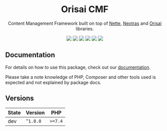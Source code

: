 <h1 align="center">Orisai CMF</h1>

<p align="center">
    Content Management Framework built on top of <a href="https://github.com/nette">Nette</a>,
    <a href="https://github.com/nextras">Nextras</a> and <a href="https://github.com/orisai">Orisai</a> libraries.
</p>

<p align=center>
  <a href="https://github.com/orisai/cmf/actions?query=workflow%3Aci"><img src="https://github.com/orisai/cmf/workflows/ci/badge.svg"></a>
  <a href="https://coveralls.io/r/orisai/cmf"><img src="https://badgen.net/coveralls/c/github/orisai/cmf/v1.x?cache=300"></a>
  <a href="https://dashboard.stryker-mutator.io/reports/github.com/orisai/cmf/v1.x"><img src="https://badge.stryker-mutator.io/github.com/orisai/cmf/v1.x"></a>
  <a href="https://packagist.org/packages/orisai/cmf"><img src="https://badgen.net/packagist/dt/orisai/cmf?cache=3600"></a>
  <a href="https://packagist.org/packages/orisai/cmf"><img src="https://badgen.net/packagist/v/orisai/cmf?cache=3600"></a>
  <a href="https://choosealicense.com/licenses/mpl-2.0/"><img src="https://badgen.net/badge/license/MPL-2.0/blue?cache=3600"></a>
<p>

## Documentation

For details on how to use this package, check out our [documentation](docs/README.md).

Please take a note knowledge of PHP, Composer and other tools used is expected and not explained by package docs.

## Versions

| State  | Version      | PHP     |
|--------|--------------|---------|
| dev    | `^1.0.0`     | `>=7.4` |
